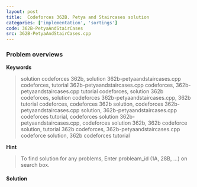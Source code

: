 ```yaml
---
layout: post
title:  Codeforces 362B. Petya and Staircases solution
categories: ['implementation', 'sortings']
code: 362B-PetyaAndStairCases
src: 362B-PetyaAndStairCases.cpp
---
```

### **Problem overviews**

**Keywords**
> solution codeforces 362b, solution 362b-petyaandstaircases.cpp codeforces, tutorial 362b-petyaandstaircases.cpp codeforces, 362b-petyaandstaircases.cpp tutorial codeforces, solution 362b codeforces, solution codeforces 362b-petyaandstaircases.cpp, 362b tutorial codeforces, codeforces 362b solution, codeforces 362b-petyaandstaircases.cpp solution, 362b-petyaandstaircases.cpp codeforces tutorial, codeforces solution 362b-petyaandstaircases.cpp, codeforces solution 362b, 362b codeforce solution, tutorial 362b codeforces, 362b-petyaandstaircases.cpp codeforce solution, 362b codeforces tutorial

**Hint**
> To find solution for any problems, Enter probleam_id (1A, 28B, ...) on search box. 

#### **Solution**



